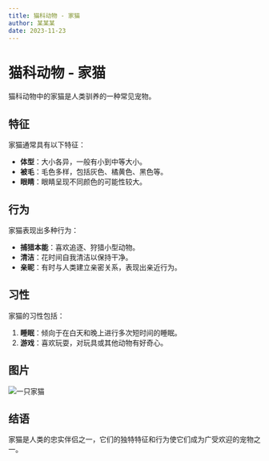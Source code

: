 ```yaml
---
title: 猫科动物 - 家猫
author: 某某某
date: 2023-11-23
---
```


# 猫科动物 - 家猫

猫科动物中的家猫是人类驯养的一种常见宠物。

## 特征

家猫通常具有以下特征：
- **体型**：大小各异，一般有小到中等大小。
- **被毛**：毛色多样，包括灰色、橘黄色、黑色等。
- **眼睛**：眼睛呈现不同颜色的可能性较大。

## 行为

家猫表现出多种行为：
- **捕猎本能**：喜欢追逐、狩猎小型动物。
- **清洁**：花时间自我清洁以保持干净。
- **亲昵**：有时与人类建立亲密关系，表现出亲近行为。

## 习性

家猫的习性包括：
1. **睡眠**：倾向于在白天和晚上进行多次短时间的睡眠。
2. **游戏**：喜欢玩耍，对玩具或其他动物有好奇心。

## 图片

![一只家猫](https://example.com/cat.jpg)

## 结语

家猫是人类的忠实伴侣之一，它们的独特特征和行为使它们成为广受欢迎的宠物之一。
